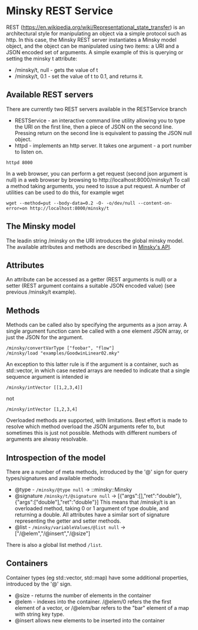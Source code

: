 # Minsky REST Service

REST (https://en.wikipedia.org/wiki/Representational_state_transfer) is an architectural style for manipulating an object via a simple protocol such as http. In this case, the Minsky REST server instantiates a Minsky model object, and the object can be manipulated using two items: a URI and a JSON encoded set of arguments. A simple example of this is querying or setting the minsky t attribute:
   * /minsky/t, null  - gets the value of t
   * /minsky/t, 0.1   - set the value of t to 0.1, and returns it.
   
## Available REST servers
There are currently two REST servers available in the RESTService branch
   * RESTService - an interactive command line utility allowing you to type the URI on the first line, then a piece of JSON on the second line. Pressing return on the second line is equivalent to passing the JSON null object.
   * httpd - implements an http server. It takes one argument - a port number to listen on.
   ~~~~
   httpd 8000
   ~~~~
   In a web browser, you can perform a get request (second json argument is null) in a web browser by browsing to http://localhost:8000/minsky/t
   To call a method taking arguments, you need to issue a put request. A number of utilities can be used to do this, for example wget
   ~~~~
   wget --method=put --body-data=0.2 -O- -o/dev/null --content-on-error=on http://localhost:8000/minsky/t
   ~~~~
   
## The Minsky model
The leadin string /minsky on the URI introduces the global minsky model.
The available attributes and methods are described in [Minsky's API](https://minsky.sourceforge.io/doxydoc/html/). 

## Attributes
An attribute can be accessed as a getter (REST arguments is null) or a setter (REST argument contains a suitable JSON encoded value) (see previous /minsky/t example).

## Methods
Methods can be called also by specifying the arguments as a json array. A single argument function cann be called with a one element JSON array, or just the JSON for the argument. 

~~~~
/minsky/convertVarType ["foobar", "flow"]
/minsky/load "examples/GoodwinLinear02.mky"
~~~~

An exception to this latter rule is if the argument is a container, such as std::vector, in which case nested arrays are needed to indicate that a single sequence argument is intended ie

~~~~
/minsky/intVector [[1,2,3,4]]
~~~~

not

~~~~
/minsky/intVector [1,2,3,4]
~~~~

Overloaded methods are supported, with limitations. Best effort is made to resolve which method overload the JSON arguments refer to, but sometimes this is just not possible. Methods with different numbers of arguments are alwasy resolvable.

## Introspection of the model

There are a number of meta methods, introduced by the '@' sign for query types/signatures and available methods:
* @type - `/minsky/@type null` -> ::minsky::Minsky
* @signature `/minsky/t/@signature null` -> [{"args":[],"ret":"double"},{"args":["double"],"ret":"double"}]
  This means that /minsky/t is an overloaded method, taking 0 or 1 argument of type double, and returning a double. All attributes have a similar sort of signature representing the getter and setter methods.
* @list - `/minsky/variableValues/@list null` -> ["/@elem","/@insert","/@size"]

There is also a global list method `/list`.

## Containers

Container types (eg std::vector, std::map) have some additional properties, introduced by the '@' sign.
* @size - returns the number of elements in the container
* @elem - indexes into the container. /@elem/0 refers the the first element of a vector, or /@elem/bar refers to the "bar" element of a map with string key type.
* @insert allows new elements to be inserted into the container

